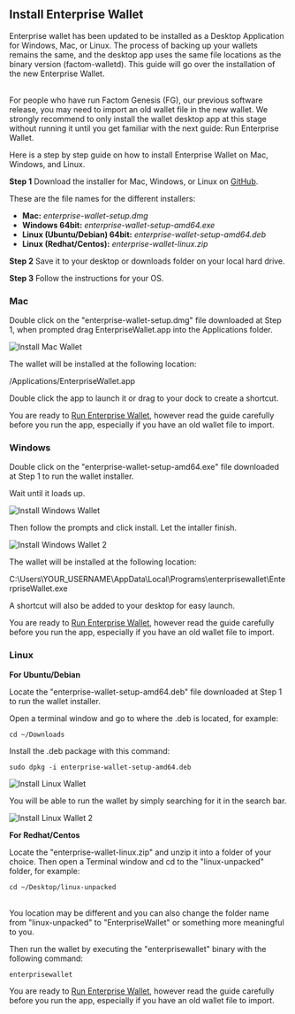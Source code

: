 ## Install Enterprise Wallet

Enterprise wallet has been updated to be installed as a Desktop Application for Windows, Mac, or Linux. The process of backing up your wallets remains the same, and the desktop app uses the same file locations as the binary version (factom-walletd).
This guide will go over the installation of the new Enterprise Wallet.

<aside class="warning"><br>
For people who have run Factom Genesis (FG), our previous software release, you may need to import an old wallet file in the new wallet. We strongly recommend to only install the wallet desktop app at this stage without running it until you get familiar with the next guide: Run Enterprise Wallet.  
</aside>

Here is a step by step guide on how to install Enterprise Wallet on Mac, Windows, and Linux.

**Step 1**  Download the installer for Mac, Windows, or Linux on [GitHub](https://github.com/FactomProject/distribution).

These are the file names for the different installers:

* **Mac:** *enterprise-wallet-setup.dmg*
* **Windows 64bit:** *enterprise-wallet-setup-amd64.exe*
* **Linux (Ubuntu/Debian) 64bit:** *enterprise-wallet-setup-amd64.deb*
* **Linux (Redhat/Centos):** *enterprise-wallet-linux.zip*

**Step 2**  Save it to your desktop or downloads folder on your local hard drive.

**Step 3**  Follow the instructions for your OS.

### Mac

Double click on the "enterprise-wallet-setup.dmg" file downloaded at Step 1, when prompted drag EnterpriseWallet.app into the Applications folder.

![Install Mac Wallet](/images/wallet_086.png)

The wallet will be installed at the following location:

/Applications/EnterpriseWallet.app

Double click the app to launch it or drag to your dock to create a shortcut.

You are ready to [Run Enterprise Wallet](#run-enterprise-wallet), however read the guide carefully before you run the app, especially if you have an old wallet file to import. 

### Windows

Double click on the "enterprise-wallet-setup-amd64.exe" file downloaded at Step 1 to run the wallet installer.

Wait until it loads up. 

![Install Windows Wallet](/images/wallet_087.png)

Then follow the prompts and click install. Let the intaller finish.

![Install Windows Wallet 2](/images/wallet_088.png)

The wallet will be installed at the following location:

C:\Users\YOUR_USERNAME\AppData\Local\Programs\enterprisewallet\EnterpriseWallet.exe

A shortcut will also be added to your desktop for easy launch.

You are ready to [Run Enterprise Wallet](#run-enterprise-wallet), however read the guide carefully before you run the app, especially if you have an old wallet file to import.

### Linux

**For Ubuntu/Debian**
 
Locate the "enterprise-wallet-setup-amd64.deb" file downloaded at Step 1 to run the wallet installer.

Open a terminal window and go to where the .deb is located, for example:

`cd ~/Downloads`

Install the .deb package with this command:

`sudo dpkg -i enterprise-wallet-setup-amd64.deb`

![Install Linux Wallet](/images/wallet_089.png)

You will be able to run the wallet by simply searching for it in the search bar.

![Install Linux Wallet 2](/images/wallet_090.png)

**For Redhat/Centos**

Locate the "enterprise-wallet-linux.zip" and unzip it into a folder of your choice. Then open a Terminal window and cd to the "linux-unpacked" folder, for example:

`cd ~/Desktop/linux-unpacked`

<aside class="notice"><br>
You location may be different and you can also change the folder name from "linux-unpacked" to "EnterpriseWallet" or something more meaningful to you.
</aside>

Then run the wallet by executing the "enterprisewallet" binary with the following command:

`enterprisewallet`

You are ready to [Run Enterprise Wallet](#run-enterprise-wallet), however read the guide carefully before you run the app, especially if you have an old wallet file to import.
